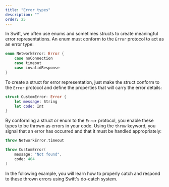 ```yaml
---
title: "Error types"
description: ""
order: 25
---
```


In Swift, we often use enums and sometimes structs to create meaningful error representations. An enum must conform to the `Error` protocol to act as an error type:

```swift
enum NetworkError: Error {
    case noConnection
    case timeout
    case invalidResponse
}
```

To create a struct for error representation, just make the struct conform to the `Error` protocol and define the properties that will carry the error details:

```swift
struct CustomError: Error {
    let message: String
    let code: Int
}
```

By conforming a struct or enum to the `Error` protocol, you enable these types to be thrown as errors in your code. Using the `throw` keyword, you signal that an error has occurred and that it must be handled appropriately:

```swift
throw NetworkError.timeout

throw CustomError(
    message: "Not found", 
    code: 404
)
```

In the following example, you will learn how to properly catch and respond to these thrown errors using Swift's do-catch system.

